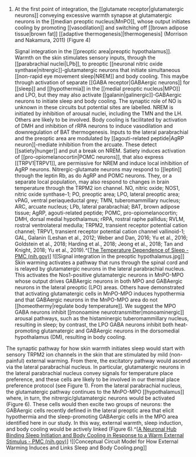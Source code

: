1. At the first point of integration, the [[glutamate receptor|glutamatergic neurons]] conveying excessive warmth synapse at glutamatergic neurons in the [[median preoptic nucleus|MnPO]], whose output initiates cooling by promoting [[vasodilation]] and switching off [[brown adipose tissue|brown fat]] [[adaptive thermogenesis]|thermogenesis] (Morrison and Nakamura, 2011) (Figure 4)
   
   Signal integration in the [[preoptic area|preoptic hypothalamus]]. Warmth on the skin stimulates sensory inputs, through the [[parabrachial nuclei|LPb]], to preoptic [[neuronal nitric oxide synthase|nitrergic]]-glutamatergic neurons that initiate simultaneous [[non-rapid eye movement sleep|NREM]] and body cooling. This maybe through activation of separate [[GABA receptor|GABAergic neurons]] for [[sleep]] and [[hypothermia]] in the [[medial preoptic nucleus|MPO]] and LPO, but they may also activate [[galanin|galinergic]]-GABAergic neurons to initiate sleep and body cooling. The synaptic role of NO is unknown in these circuits but potential sites are labelled. NREM is initiated by inhibition of arousal nuclei, including the TMN and the LH. Others are likely to be involved. Body cooling is facilitated by activation of DMH and inhibition of rRPA neurons to induce vasodilation and downregulation of BAT thermogenesis. Inputs to the lateral parabrachial and the preoptic area are modulated by [[agouti-related peptide|AgRP neuron]]-mediate inhibition from the arcuate. These detect [[satiety|hunger]] and put a break on NREM. Satiety induces activation of [[pro-opiomelanocortin|POMC neurons]], that also express [[TRPV1|TRPV1]], are permissive for NREM and induce local inhibition of AgRP neurons. Nitrergic-glutamate neurons may respond to [[leptin]] through the leptin Rb, as do AgRP and POMC neurons. They, or a separate local population, may also respond to changes in brain temperature through the TRPM2 ion channel. NO, nitric oxide; NOS1, nitric oxide synthase-1; PO, preoptic area; LPO, lateral preoptic area; vPAG, ventral periaqueductal grey; TMN, tuberomammillary nucleus; ARC, arcuate nucleus; LPb, lateral parabrachial; BAT, brown adipose tissue; AgRP, agouti-related peptide; POMC, pro-opiomelanocortin; DMH, dorsal medial hypothalamus; rRPA, rostral raphe pallidus; RVLM, rostral ventrolateral medulla; TRPM2, transient receptor potential cation channel; TRPV1, transient receptor potential cation channel vallinoid-1; GAL, Galanin (Leshan et al., 2012; Weber and Dan, 2016; Yu et al., 2016; Goldstein et al., 2018; Harding et al., 2018; Jeong et al., 2018; Tan and Knight, 2018; Yu et al., 2019).^[[The Temperature Dependence of Sleep - PMC (nih.gov)](https://www.ncbi.nlm.nih.gov/pmc/articles/PMC6491889/)] ![[Signal integration in the preoptic hypothalamus.jpg]]
Skin warming activates a pathway that runs through the spinal cord and is relayed by glutamatergic neurons in the lateral parabrachial nucleus. This activates the Nos1-positive glutamatergic neurons in MnPO-MPO whose output drives GABAergic neurons in both MPO and GABAergic neurons in the lateral preoptic (LPO) areas. Others have demonstrated that activating glutamatergic cells in MnPO-MPO induces hypothermia and that GABAergic neurons in the MnPO-MPO area do not [[homeothermy|regulate body temperature]]. We suggest the MPO GABA neurons inhibit [[monoamine neurotransmitter|monoaminergic]] arousal pathways, such as the histaminergic tuberomammillary nucleus, resulting in sleep; by contrast, the LPO GABA neurons inhibit both heat-promoting glutamatergic and GABAergic neurons in the dorsomedial hypothalamus (DM), resulting in body cooling.

The synaptic pathway for how skin warmth initiates sleep would start with sensory TRPM2 ion channels in the skin that are stimulated by mild (non-painful) external warming. From there, the excitatory pathway would ascend via the lateral parabrachial nucleus. In particular, glutamatergic neurons in the lateral parabrachial nucleus convey signals for temperature place preference, and these cells are likely to be involved in our thermal place preference protocol (see Figure 1). From the lateral parabrachial nucleus, the glutamatergic pathway continues to the MnPO-MPO [[hypothalamus]] where, in turn, the nitrergic/glutamatergic neurons would be activated (Figure 6). These cells would then excite two groups of neurons: the GABAergic cells recently defined in the lateral preoptic area that elicit hypothermia and the sleep-promoting GABAergic cells in the MPO area identified here in our study. In this way, external warmth, sleep induction, and body cooling would be actively linked (Figure 6).^[[A Neuronal Hub Binding Sleep Initiation and Body Cooling in Response to a Warm External Stimulus - PMC (nih.gov)](https://www.ncbi.nlm.nih.gov/pmc/articles/PMC6078908/)] ![[Conceptual Circuit Model for How External Warming Induces and Links Sleep and Body Cooling.png]]